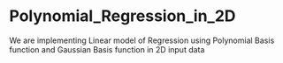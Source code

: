 # Polynomial_Regression_in_2D
We are implementing Linear model of Regression using Polynomial Basis function and Gaussian Basis function in 2D input data
